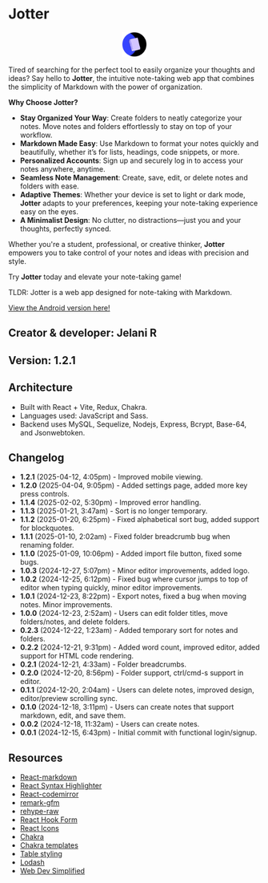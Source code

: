 # Jotter

<center><img src='./public/jotter-circle.png' alt='Jotter logo' height='50px' width='50px'/></center>

Tired of searching for the perfect tool to easily organize your thoughts and ideas? Say hello to **Jotter**, the intuitive note-taking web app that combines the simplicity of Markdown with the power of organization.

**Why Choose Jotter?**

- **Stay Organized Your Way**: Create folders to neatly categorize your notes. Move notes and folders effortlessly to stay on top of your workflow.
- **Markdown Made Easy**: Use Markdown to format your notes quickly and beautifully, whether it’s for lists, headings, code snippets, or more.
- **Personalized Accounts**: Sign up and securely log in to access your notes anywhere, anytime.
- **Seamless Note Management**: Create, save, edit, or delete notes and folders with ease.
- **Adaptive Themes**: Whether your device is set to light or dark mode, **Jotter** adapts to your preferences, keeping your note-taking experience easy on the eyes.
- **A Minimalist Design**: No clutter, no distractions—just you and your thoughts, perfectly synced.

Whether you're a student, professional, or creative thinker, **Jotter** empowers you to take control of your notes and ideas with precision and style.

Try **Jotter** today and elevate your note-taking game!

TLDR: Jotter is a web app designed for note-taking with Markdown.

[View the Android version here!](https://github.com/jchips/jotter-rn)

## Creator & developer: Jelani R

## Version: 1.2.1

## Architecture

- Built with React + Vite, Redux, Chakra.
- Languages used: JavaScript and Sass.
- Backend uses MySQL, Sequelize, Nodejs, Express, Bcrypt, Base-64, and Jsonwebtoken.

## Changelog

- **1.2.1** (2025-04-12, 4:05pm) - Improved mobile viewing.
- **1.2.0** (2025-04-04, 9:05pm) - Added settings page, added more key press controls.
- **1.1.4** (2025-02-02, 5:30pm) - Improved error handling.
- **1.1.3** (2025-01-21, 3:47am) - Sort is no longer temporary.
- **1.1.2** (2025-01-20, 6:25pm) - Fixed alphabetical sort bug, added support for blockquotes.
- **1.1.1** (2025-01-10, 2:02am) - Fixed folder breadcrumb bug when renaming folder.
- **1.1.0** (2025-01-09, 10:06pm) - Added import file button, fixed some bugs.
- **1.0.3** (2024-12-27, 5:07pm) - Minor editor improvements, added logo.
- **1.0.2** (2024-12-25, 6:12pm) - Fixed bug where cursor jumps to top of editor when typing quickly, minor editor improvements.
- **1.0.1** (2024-12-23, 8:22pm) - Export notes, fixed a bug when moving notes. Minor improvements.
- **1.0.0** (2024-12-23, 2:52am) - Users can edit folder titles, move folders/notes, and delete folders.
- **0.2.3** (2024-12-22, 1:23am) - Added temporary sort for notes and folders.
- **0.2.2** (2024-12-21, 9:31pm) - Added word count, improved editor, added support for HTML code rendering.
- **0.2.1** (2024-12-21, 4:33am) - Folder breadcrumbs.
- **0.2.0** (2024-12-20, 8:56pm) - Folder support, ctrl/cmd-s support in editor.
- **0.1.1** (2024-12-20, 2:04am) - Users can delete notes, improved design, editor/preview scrolling sync.
- **0.1.0** (2024-12-18, 3:11pm) - Users can create notes that support markdown, edit, and save them.
- **0.0.2** (2024-12-18, 11:32am) - Users can create notes.
- **0.0.1** (2024-12-15, 6:43pm) - Initial commit with functional login/signup.

## Resources

- [React-markdown](https://www.npmjs.com/package/react-markdown)
- [React Syntax Highlighter](https://github.com/react-syntax-highlighter/react-syntax-highlighter)
- [React-codemirror](https://uiwjs.github.io/react-codemirror/)
- [remark-gfm](https://github.com/remarkjs/remark-gfm)
- [rehype-raw](https://www.npmjs.com/package/rehype-raw)
- [React Hook Form](https://react-hook-form.com/)
- [React Icons](https://react-icons.github.io/react-icons/)
- [Chakra](https://www.chakra-ui.com/docs/get-started/installation)
- [Chakra templates](https://chakra-templates.vercel.app/navigation/navbar)
- [Table styling](https://dev.to/letsbsocial1/how-to-add-tables-to-react-markdown-21lc)
- [Lodash](https://lodash.com/)
- [Web Dev Simplified](https://youtu.be/6XTRElVAZ9Y)
